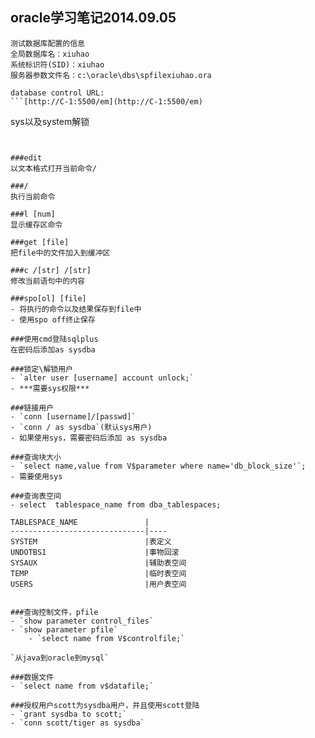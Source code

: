 oracle学习笔记2014.09.05
----------


```
测试数据库配置的信息
全局数据库名：xiuhao
系统标识符(SID)：xiuhao
服务器参数文件名：c:\oracle\dbs\spfilexiuhao.ora

database control URL: 
```[http://C-1:5500/em](http://C-1:5500/em)
```
sys以及system解锁

```


###edit
以文本格式打开当前命令/

###/
执行当前命令

###l [num]
显示缓存区命令

###get [file]
把file中的文件加入到缓冲区

###c /[str] /[str]
修改当前语句中的内容

###spo[ol] [file]
- 将执行的命令以及结果保存到file中
- 使用spo off终止保存

###使用cmd登陆sqlplus
在密码后添加as sysdba

###锁定\解锁用户
- `alter user [username] account unlock;`
- ***需要sys权限***

###链接用户
- `conn [username]/[passwd]`
- `conn / as sysdba`(默认sys用户)
- 如果使用sys，需要密码后添加 as sysdba

###查询块大小
- `select name,value from V$parameter where name='db_block_size'`;
- 需要使用sys

###查询表空间
- select  tablespace_name from dba_tablespaces;

TABLESPACE_NAME               |                                                  
------------------------------|----                                                  
SYSTEM                        |表定义                                                   
UNDOTBS1                      |事物回滚                                                   
SYSAUX                        |辅助表空间                                                   
TEMP                          |临时表空间                                                   
USERS                         |用户表空间                                              


###查询控制文件，pfile
- `show parameter control_files`
- `show parameter pfile`
	- `select name from V$controlfile;`

`从java到oracle到mysql`

###数据文件
- `select name from v$datafile;`

###授权用户scott为sysdba用户，并且使用scott登陆
- `grant sysdba to scott;`
- `conn scott/tiger as sysdba`

